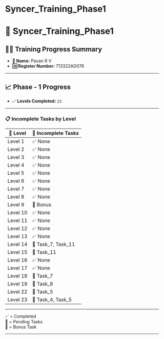 
# Syncer_Training_Phase1
# 🚀 Syncer_Training_Phase1

## 👩‍🎓 Training Progress Summary

- **👤 Name:** Pavan R V  
- **🆔 Register Number:** 713322AD076  

---

## 📈 Phase - 1 Progress

- ✅ **Levels Completed:** `23`

---

### 📋 Incomplete Tasks by Level



| 🧩 **Level** | 📌 **Incomplete Tasks** |
| ------------ | ----------------------- |
| Level 1      | ✅ None                  |
| Level 2      | ✅ None                  |
| Level 3      | ✅ None                  |
| Level 4      | ✅ None                  |
| Level 5      | ✅ None                  |
| Level 6      | ✅ None                  |
| Level 7      | ✅ None                  |
| Level 8      | ✅ None                  |
| Level 9      | 🎁 Bonus                |
| Level 10     | ✅ None                  |
| Level 11     | ✅ None                  |
| Level 12     | ✅ None                  |
| Level 13     | ✅ None                  |
| Level 14     | 🔸 Task\_7, Task\_11    |
| Level 15     | 🔸 Task\_11             |
| Level 16     | ✅ None                  |
| Level 17     | ✅ None                  |
| Level 18     | 🔸 Task\_7              |
| Level 19     | 🔸 Task\_8              |
| Level 22     | 🔸 Task\_5              |
| Level 23     | 🔸 Task\_4, Task\_5     |

---

✅ = Completed  
🔸 = Pending Tasks  
🎁 = Bonus Task

---



